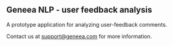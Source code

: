 ## Geneea NLP - user feedback analysis

A prototype application for analyzing user-feedback comments.

Contact us at [support@geneea.com](mailto:support@geneea.com) for more information.
